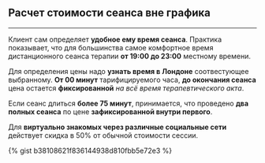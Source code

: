 ## Расчет стоимости сеанса вне графика
---

Клиент сам определяет **удобное ему время сеанса**. Практика показывает, что для большинства самое комфортное время дистанционного сеанса терапии **от 19:00 до 23:00** местному времени.

Для определения цены надо **узнать время в Лондоне** соотвестующее выбранному. **От 00 минут** тарифицируемого часа, **до окончания сеанса** цена остается **фиксированной** *на всё время терапевтического акта*.

Если сеанс длиться **более 75 минут**, принимается, что проведено **два полных сеанса** по цене **зафиксированной внутри первого**.

Для **виртуально знакомых через различные социальные сети** действует скидка в 50% от обычной стоимости сессии.

{% gist b38108621f836144938d810fbb5e72e3 %} 
